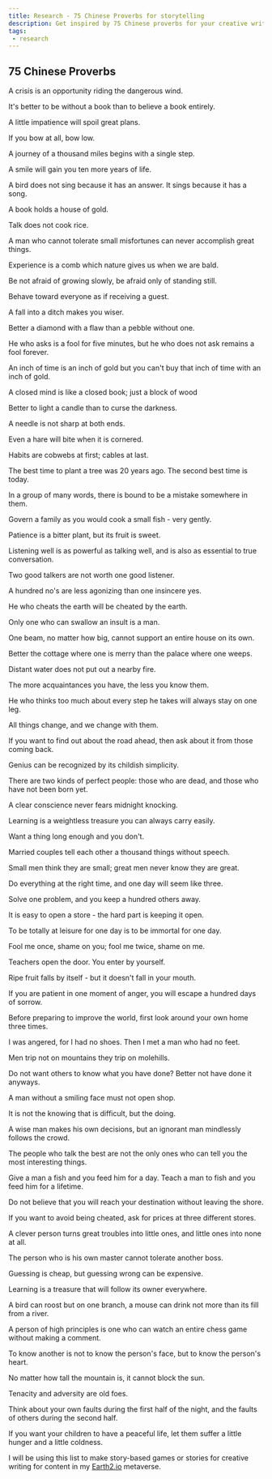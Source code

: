 ```yaml
---
title: Research - 75 Chinese Proverbs for storytelling
description: Get inspired by 75 Chinese proverbs for your creative writing.
tags:
 - research
---
```


## 75 Chinese Proverbs



A crisis is an opportunity riding the dangerous wind.

It's better to be without a book than to believe a book entirely.

A little impatience will spoil great plans.

If you bow at all, bow low.

A journey of a thousand miles begins with a single step.

A smile will gain you ten more years of life.

A bird does not sing because it has an answer. It sings because it has a song.

A book holds a house of gold.

Talk does not cook rice.

A man who cannot tolerate small misfortunes can never accomplish great things.

Experience is a comb which nature gives us when we are bald.

Be not afraid of growing slowly, be afraid only of standing still.

Behave toward everyone as if receiving a guest.

A fall into a ditch makes you wiser.

Better a diamond with a flaw than a pebble without one.

He who asks is a fool for five minutes, but he who does not ask remains a fool forever.

An inch of time is an inch of gold but you can't buy that inch of time with an inch of gold.

A closed mind is like a closed book; just a block of wood

Better to light a candle than to curse the darkness.

A needle is not sharp at both ends.

Even a hare will bite when it is cornered.

Habits are cobwebs at first; cables at last.

The best time to plant a tree was 20 years ago. The second best time is today.

In a group of many words, there is bound to be a mistake somewhere in them.

Govern a family as you would cook a small fish - very gently.

Patience is a bitter plant, but its fruit is sweet.

Listening well is as powerful as talking well, and is also as essential to true conversation.

Two good talkers are not worth one good listener.

A hundred no's are less agonizing than one insincere yes.

He who cheats the earth will be cheated by the earth.

Only one who can swallow an insult is a man.

One beam, no matter how big, cannot support an entire house on its own.

Better the cottage where one is merry than the palace where one weeps.

Distant water does not put out a nearby fire.

The more acquaintances you have, the less you know them.

He who thinks too much about every step he takes will always stay on one leg.

All things change, and we change with them.

If you want to find out about the road ahead, then ask about it from those coming back.

Genius can be recognized by its childish simplicity.

There are two kinds of perfect people: those who are dead, and those who have not been born yet.

A clear conscience never fears midnight knocking.

Learning is a weightless treasure you can always carry easily.

Want a thing long enough and you don't.

Married couples tell each other a thousand things without speech.

Small men think they are small; great men never know they are great.

Do everything at the right time, and one day will seem like three.

Solve one problem, and you keep a hundred others away.

It is easy to open a store - the hard part is keeping it open.

To be totally at leisure for one day is to be immortal for one day.

Fool me once, shame on you; fool me twice, shame on me.

Teachers open the door. You enter by yourself.

Ripe fruit falls by itself - but it doesn't fall in your mouth.

If you are patient in one moment of anger, you will escape a hundred days of sorrow.

Before preparing to improve the world, first look around your own home three times.

I was angered, for I had no shoes. Then I met a man who had no feet.

Men trip not on mountains they trip on molehills.

Do not want others to know what you have done? Better not have done it anyways.

A man without a smiling face must not open shop.

It is not the knowing that is difficult, but the doing.

A wise man makes his own decisions, but an ignorant man mindlessly follows the crowd.

The people who talk the best are not the only ones who can tell you the most interesting things.

Give a man a fish and you feed him for a day. Teach a man to fish and you feed him for a lifetime.

Do not believe that you will reach your destination without leaving the shore.

If you want to avoid being cheated, ask for prices at three different stores.

A clever person turns great troubles into little ones, and little ones into none at all.

The person who is his own master cannot tolerate another boss.

Guessing is cheap, but guessing wrong can be expensive.

Learning is a treasure that will follow its owner everywhere.

A bird can roost but on one branch, a mouse can drink not more than its fill from a river.

A person of high principles is one who can watch an entire chess game without making a comment.

To know another is not to know the person's face, but to know the person's heart.

No matter how tall the mountain is, it cannot block the sun.

Tenacity and adversity are old foes.

Think about your own faults during the first half of the night, and the faults of others during the second half.

If you want your children to have a peaceful life, let them suffer a little hunger and a little coldness.



I will be using this list to make story-based games or stories for creative writing for content in my [Earth2.io](http://earth2.io/) metaverse. 